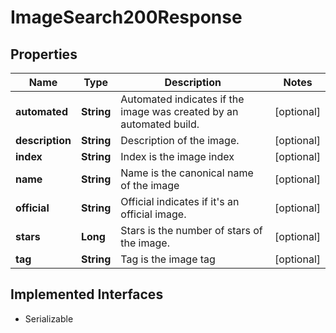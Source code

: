 

# ImageSearch200Response


## Properties

| Name | Type | Description | Notes |
|------------ | ------------- | ------------- | -------------|
|**automated** | **String** | Automated indicates if the image was created by an automated build. |  [optional] |
|**description** | **String** | Description of the image. |  [optional] |
|**index** | **String** | Index is the image index |  [optional] |
|**name** | **String** | Name is the canonical name of the image |  [optional] |
|**official** | **String** | Official indicates if it&#39;s an official image. |  [optional] |
|**stars** | **Long** | Stars is the number of stars of the image. |  [optional] |
|**tag** | **String** | Tag is the image tag |  [optional] |


## Implemented Interfaces

* Serializable


